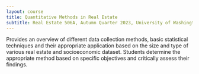 ```yaml
---
layout: course
title: Quantitative Methods in Real Estate
subtitle: Real Estate 506A, Autumn Quarter 2023, University of Washington
---
```


Provides an overview of different data collection methods, basic statistical techniques and their appropriate application based on the size and type of various real estate and socioeconomic dataset. Students determine the appropriate method based on specific objectives and critically assess their findings.